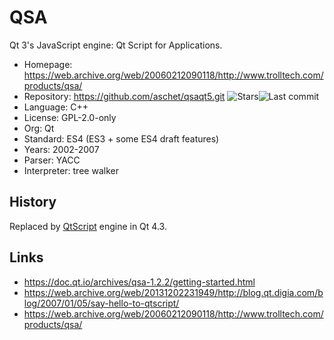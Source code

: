 # QSA

Qt 3's JavaScript engine: Qt Script for Applications.

* Homepage:    https://web.archive.org/web/20060212090118/http://www.trolltech.com/products/qsa/
* Repository:  https://github.com/aschet/qsaqt5.git <span class="shields"><img src="https://img.shields.io/github/stars/aschet/qsaqt5?label=&style=flat-square" alt="Stars" title="Stars"><img src="https://img.shields.io/github/last-commit/aschet/qsaqt5?label=&style=flat-square" alt="Last commit" title="Last commit"></span>
* Language:    C++
* License:     GPL-2.0-only
* Org:         Qt
* Standard:    ES4 (ES3 + some ES4 draft features)
* Years:       2002-2007
* Parser:      YACC
* Interpreter: tree walker

## History

Replaced by [QtScript](qtscript.md) engine in Qt 4.3.

## Links

* https://doc.qt.io/archives/qsa-1.2.2/getting-started.html
* https://web.archive.org/web/20131202231949/http://blog.qt.digia.com/blog/2007/01/05/say-hello-to-qtscript/
* https://web.archive.org/web/20060212090118/http://www.trolltech.com/products/qsa/

